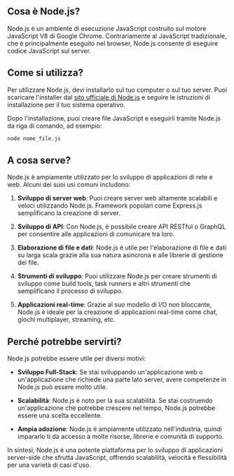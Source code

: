 <!-- @format -->

## Cosa è Node.js?

Node.js è un ambiente di esecuzione JavaScript costruito sul motore JavaScript V8 di Google Chrome. Contrariamente al JavaScript tradizionale, che è principalmente eseguito nel browser, Node.js consente di eseguire codice JavaScript sul server.

## Come si utilizza?

Per utilizzare Node.js, devi installarlo sul tuo computer o sul tuo server. Puoi scaricare l'installer dal [sito ufficiale di Node.js](https://nodejs.org) e seguire le istruzioni di installazione per il tuo sistema operativo.

Dopo l'installazione, puoi creare file JavaScript e eseguirli tramite Node.js da riga di comando, ad esempio:

```bash
node nome_file.js
```

## A cosa serve?

Node.js è ampiamente utilizzato per lo sviluppo di applicazioni di rete e web. Alcuni dei suoi usi comuni includono:

1. **Sviluppo di server web**: Puoi creare server web altamente scalabili e veloci utilizzando Node.js. Framework popolari come Express.js semplificano la creazione di server.

2. **Sviluppo di API**: Con Node.js, è possibile creare API RESTful o GraphQL per consentire alle applicazioni di comunicare tra loro.

3. **Elaborazione di file e dati**: Node.js è utile per l'elaborazione di file e dati su larga scala grazie alla sua natura asincrona e alle librerie di gestione dei file.

4. **Strumenti di sviluppo**: Puoi utilizzare Node.js per creare strumenti di sviluppo come build tools, task runners e altri strumenti che semplificano il processo di sviluppo.

5. **Applicazioni real-time**: Grazie al suo modello di I/O non bloccante, Node.js è ideale per la creazione di applicazioni real-time come chat, giochi multiplayer, streaming, etc.

## Perché potrebbe servirti?

Node.js potrebbe essere utile per diversi motivi:

- **Sviluppo Full-Stack**: Se stai sviluppando un'applicazione web o un'applicazione che richiede una parte lato server, avere competenze in Node.js può essere molto utile.

- **Scalabilità**: Node.js è noto per la sua scalabilità. Se stai costruendo un'applicazione che potrebbe crescere nel tempo, Node.js potrebbe essere una scelta eccellente.

- **Ampia adozione**: Node.js è ampiamente utilizzato nell'industria, quindi impararlo ti dà accesso a molte risorse, librerie e comunità di supporto.

In sintesi, Node.js è una potente piattaforma per lo sviluppo di applicazioni server-side che sfrutta JavaScript, offrendo scalabilità, velocità e flessibilità per una varietà di casi d'uso.
